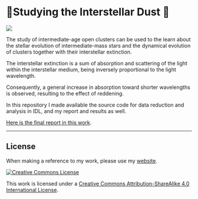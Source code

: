 # 🌠Studying the Interstellar Dust 🌠

![](dust.png)

The study of intermediate-age open clusters can be used to the learn about the stellar
evolution of intermediate-mass stars and the dynamical evolution of clusters together with their interstellar extinction. 

The interstellar extinction is a sum of absorption and scattering of the light within the interstellar medium, being inversely proportional to the light wavelength. 

Consequently, a general increase in absorption toward shorter wavelengths is observed, resulting to the effect of reddening.

In this repository I made available the source code for data reduction and analysis in IDL, and my report and results as well.

[Here is the final report in this work](https://github.com/bt3gl/Studying_the_Interstellar_Dust/blob/master/Interstellar_Extinction.pdf).



----


## License

When making a reference to my work, please use my [website](http://bt3gl.github.io/index.html).

<a rel="license" href="http://creativecommons.org/licenses/by-sa/4.0/"><img alt="Creative Commons License" style="border-width:0" src="http://i.creativecommons.org/l/by-sa/4.0/88x31.png" /></a><br />

This work is licensed under a [Creative Commons Attribution-ShareAlike 4.0 International License](http://creativecommons.org/licenses/by-sa/4.0/).
